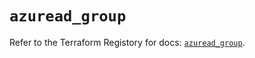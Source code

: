 # `azuread_group`

Refer to the Terraform Registory for docs: [`azuread_group`](https://registry.terraform.io/providers/hashicorp/azuread/2.42.0/docs/resources/group).
